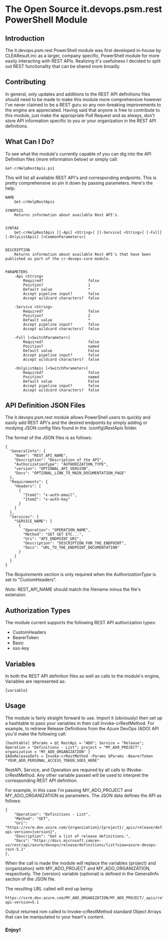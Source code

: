 # The Open Source it.devops.psm.rest PowerShell Module

## Introduction

The it.devops.psm.rest PowerShell module was first developed in-house by CLEAResult.inc as a larger, company specific, PowerShell module for more easily interacting with REST APIs.  Realizing it's usefulness I decided to split out REST functionality that can be shared more broadly.

## Contributing

In general, only updates and additions to the REST API definitions files should need to be made to make this module more comprehensive however I've never claimed to be a REST guru so any non-breaking improvements to the engine are appreciated.  Having said that anyone is free to contribute to this module, just make the appropriate Pull Request and as always, don't store API information specific to you or your organization in the REST API definitions.

## What Can I Do?

To see what the module's currently capable of you can dig into the API Definition files (more information below) or simply call:
```
Get-crHelpRestApis.ps1
```
This will list all available REST API's and corresponding endpoints.  This is pretty comprehensive so pin it down by passing parameters.  Here's the help:
```
NAME
    Get-crHelpRestApis

SYNOPSIS
    Returns information about available Rest API's.


SYNTAX
    Get-crHelpRestApis [[-Api] <String>] [[-Service] <String>] [-Full] [-OnlyListApis] [<CommonParameters>]


DESCRIPTION
    Returns information about available Rest API's that have been published as part of the cr-devops-core module.


PARAMETERS
    -Api <String>
        Required?                    false
        Position?                    1
        Default value                *
        Accept pipeline input?       false
        Accept wildcard characters?  false

    -Service <String>
        Required?                    false
        Position?                    2
        Default value                *
        Accept pipeline input?       false
        Accept wildcard characters?  false

    -Full [<SwitchParameter>]
        Required?                    false
        Position?                    named
        Default value                False
        Accept pipeline input?       false
        Accept wildcard characters?  false

    -OnlyListApis [<SwitchParameter>]
        Required?                    false
        Position?                    named
        Default value                False
        Accept pipeline input?       false
        Accept wildcard characters?  false
```

## API Definition JSON Files

The it.devops.psm.rest module allows PowerShell users to quickly and easily add REST API's and the desired endpoints by simply adding or modying JSON config files found in the .\config\RestApis folder.

The format of the JSON files is as follows:
```
{
  "GeneralInfo": {
    "Name": "REST_API_NAME",
    "Description": "Description of the API",
    "AuthorizationType": "AUTHORIZATION_TYPE",
    "version": "OPTIONAL_API_VERSION",
    "Docs": "OPTIONAL_LINK_TO_MAIN_DOCUMENTATION_PAGE"
  },
  "Requirements": {
    "Headers": [
      {
        "Item1": "x-auth-email",
        "Item2": "x-auth-key"
      }
    ]
  },
  "Services": {
    "SERVICE_NAME": [
      {
        "Operation": "OPERATION_NAME",
        "Method": "GET SET ETC...",
        "Uri": "API_ENDPOINT_URI",
        "Description": "DESCRIPTION_FOR_THE_ENDPOINT",
        "Docs": "URL_TO_THE_ENDPOINT_DOCUMENTATION"
      }
    ]
  }
}
```

The _Requirements_ section is only required when the _AuthorizationType_ is set to "CustomHeaders".

*Note:*  REST_API_NAME should match the filename minus the file's extension.

## Authorization Types

The module current supports the following REST API authorization types:

* CustomHeaders
* BearerToken
* Basic
* sso-key

## Variables

In both the REST API definition files as well as calls to the module's engine, Variables are represented as:
```
{variable}
```

## Usage

The module is fairly straight forward to use.  Import it (obviously) then set up a hashtable to pass your variables in then call Invoke-crRestMethod.  For example, to retrieve Release Definitions from the Azure DevOps (ADO) API you'd make the following call:

```
[hashtable] $Params = @{ RestApi = "ADO"; Service = "Release"; Operation = "Definitions - List"; project = "MY_ADO_PROJECT"; organization = "MY_ADO_ORGANIZATION" }
$AdoReleaseDefs = Invoke-crRestMethod -Params $Params -BearerToken "YOUR_ADO_PERSONAL_ACCESS_TOKEN_GOES_HERE"
```

RestAPi, Service, and Operation are required by all calls to INvoke-crRestMethod.  Any other variable passed will be used to interpret the corresponding REST API definition.

For example, in this case I'm passing MY_ADO_PROJECT and MY_ADO_ORGANIZATION as parameters.  The JSON data defines the API as follows:
```
{
    "Operation": "Definitions - List",
    "Method": "GET",
    "Uri": "https://vsrm.dev.azure.com/{organization}/{project}/_apis/release/definitions?api-version={version}",
    "Description": "Get a list of release definitions.",
    "Docs": "https://docs.microsoft.com/en-us/rest/api/azure/devops/release/definitions/list?view=azure-devops-rest-5.1"
},
```
When the call is made the module will replace the variables {project} and {organization} with MY_ADO_PROJECT and MY_ADO_ORGANIZATION, respectively.  The {version} variable (optional) is defined in the GeneralInfo section of the JSON file.

The resulting URL called will end up being:
```
https://vsrm.dev.azure.com/MY_ADO_ORGANIZATION/MY_ADO_PROJECT/_apis/release/definitions?api-version=5.1
```

Output returned rom called to Invoke-crRestMethod standard Object Arrays that can be manipulated to your heart's content.

### Enjoy!